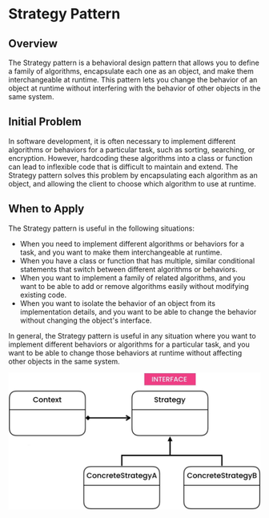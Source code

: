 # Strategy Pattern
## Overview
The Strategy pattern is a behavioral design pattern that allows you to define a family of algorithms, encapsulate each one as an object, and make them interchangeable at runtime. This pattern lets you change the behavior of an object at runtime without interfering with the behavior of other objects in the same system.

## Initial Problem
In software development, it is often necessary to implement different algorithms or behaviors for a particular task, such as sorting, searching, or encryption. However, hardcoding these algorithms into a class or function can lead to inflexible code that is difficult to maintain and extend. The Strategy pattern solves this problem by encapsulating each algorithm as an object, and allowing the client to choose which algorithm to use at runtime.

## When to Apply
The Strategy pattern is useful in the following situations:

* When you need to implement different algorithms or behaviors for a task, and you want to make them interchangeable at runtime.
* When you have a class or function that has multiple, similar conditional statements that switch between different algorithms or behaviors.
* When you want to implement a family of related algorithms, and you want to be able to add or remove algorithms easily without modifying existing code.
* When you want to isolate the behavior of an object from its implementation details, and you want to be able to change the behavior without changing the object's interface.

In general, the Strategy pattern is useful in any situation where you want to implement different behaviors or algorithms for a particular task, and you want to be able to change those behaviors at runtime without affecting other objects in the same system.

![Alt text](/src/behavioral/strategy/UML.jpg)